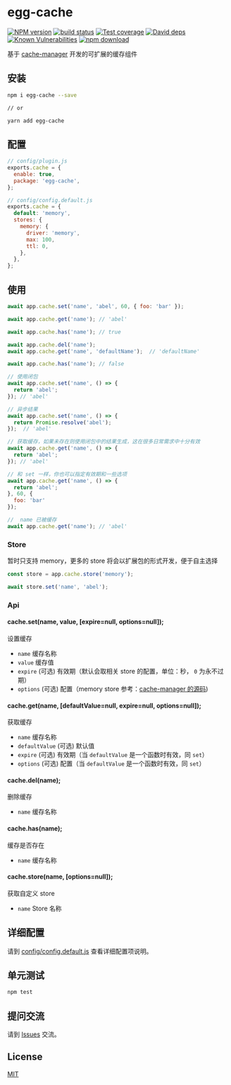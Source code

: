 # egg-cache

[![NPM version][npm-image]][npm-url]
[![build status][travis-image]][travis-url]
[![Test coverage][codecov-image]][codecov-url]
[![David deps][david-image]][david-url]
[![Known Vulnerabilities][snyk-image]][snyk-url]
[![npm download][download-image]][download-url]

[npm-image]: https://img.shields.io/npm/v/egg-cache.svg?style=flat-square
[npm-url]: https://npmjs.org/package/egg-cache
[travis-image]: https://img.shields.io/travis/eggjs/egg-cache.svg?style=flat-square
[travis-url]: https://travis-ci.org/eggjs/egg-cache
[codecov-image]: https://img.shields.io/codecov/c/github/eggjs/egg-cache.svg?style=flat-square
[codecov-url]: https://codecov.io/github/eggjs/egg-cache?branch=master
[david-image]: https://img.shields.io/david/eggjs/egg-cache.svg?style=flat-square
[david-url]: https://david-dm.org/eggjs/egg-cache
[snyk-image]: https://snyk.io/test/npm/egg-cache/badge.svg?style=flat-square
[snyk-url]: https://snyk.io/test/npm/egg-cache
[download-image]: https://img.shields.io/npm/dm/egg-cache.svg?style=flat-square
[download-url]: https://npmjs.org/package/egg-cache

基于 [cache-manager](https://github.com/BryanDonovan/node-cache-manager) 开发的可扩展的缓存组件

## 安装

```sh
npm i egg-cache --save

// or

yarn add egg-cache
```

## 配置

```js
// config/plugin.js
exports.cache = {
  enable: true,
  package: 'egg-cache',
};
```

```js
// config/config.default.js
exports.cache = {
  default: 'memory',
  stores: {
    memory: {
      driver: 'memory',
      max: 100,
      ttl: 0,
    },
  },
};
```
## 使用

```js
await app.cache.set('name', 'abel', 60, { foo: 'bar' });

await app.cache.get('name'); // 'abel'

await app.cache.has('name'); // true

await app.cache.del('name');
await app.cache.get('name', 'defaultName');  // 'defaultName'

await app.cache.has('name'); // false

// 使用闭包
await app.cache.set('name', () => {
  return 'abel';
}); // 'abel'

// 异步结果
await app.cache.set('name', () => {
  return Promise.resolve('abel');
});  // 'abel'

// 获取缓存，如果未存在则使用闭包中的结果生成，这在很多日常需求中十分有效
await app.cache.get('name', () => {
  return 'abel';
}); // 'abel'

// 和 set 一样，你也可以指定有效期和一些选项
await app.cache.get('name', () => {
  return 'abel';
}, 60, {
  foo: 'bar'
});

//  name 已被缓存
await app.cache.get('name'); // 'abel'
```

### Store

暂时只支持 memory，更多的 store 将会以扩展包的形式开发，便于自主选择

```js
const store = app.cache.store('memory');

await store.set('name', 'abel');
```

### Api

#### cache.set(name, value, [expire=null, options=null]);

设置缓存
 - `name` 缓存名称
 - `value` 缓存值
 - `expire` (可选) 有效期（默认会取相关 store 的配置，单位：秒， `0` 为永不过期）
 - `options` (可选) 配置（memory store 参考：[cache-manager 的源码](https://github.com/BryanDonovan/node-cache-manager/blob/master/lib/stores/memory.js#L14-L18))

#### cache.get(name, [defaultValue=null, expire=null, options=null]);

获取缓存
 - `name` 缓存名称
 - `defaultValue` (可选) 默认值
 - `expire` (可选) 有效期（当 `defaultValue` 是一个函数时有效，同 `set`）
 - `options` (可选) 配置（当 `defaultValue` 是一个函数时有效，同 `set`）

#### cache.del(name);

删除缓存
 - `name` 缓存名称

#### cache.has(name);

缓存是否存在
 - `name` 缓存名称

#### cache.store(name, [options=null]);

获取自定义 store
 - `name` Store 名称

## 详细配置

请到 [config/config.default.js](config/config.default.js) 查看详细配置项说明。

## 单元测试

```sh
npm test
```

## 提问交流

请到 [Issues](https://github.com/Runrioter/egg-cache/issues) 交流。

## License

[MIT](LICENSE)
